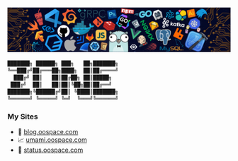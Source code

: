 # 
<img src='header.png' />

```
███████╗ ██████╗ ███╗   ██╗███████╗  
╚══███╔╝██╔═══██╗████╗  ██║██╔════╝   
  ███╔╝ ██║   ██║██╔██╗ ██║█████╗   
 ███╔╝  ██║   ██║██║╚██╗██║██╔══╝   
███████╗╚██████╔╝██║ ╚████║███████╗ 
╚══════╝ ╚═════╝ ╚═╝  ╚═══╝╚══════╝  
```

### My Sites
* 📄 <a target="_blank" href="https://blog.oospace.com">blog.oospace.com</a>
* 📈 <a target="_blank" href="https://umami.oospace.com/share/v94cClo1WF02Xroe/blog.oospace.com">umami.oospace.com</a>
* 🚥 <a target="_blank" href="https://status.oospace.com">status.oospace.com</a>
